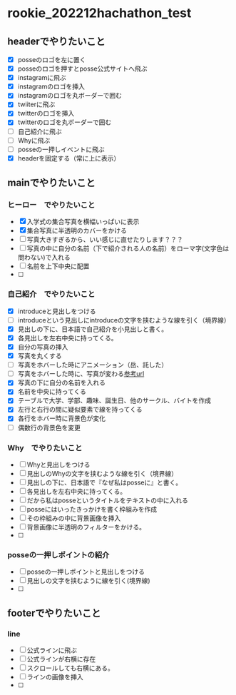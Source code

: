 # rookie_202212hachathon_test

## headerでやりたいこと

- [x] posseのロゴを左に置く
- [x] posseのロゴを押すとposse公式サイトへ飛ぶ
- [x] instagramに飛ぶ
- [x] instagramのロゴを挿入
- [x] instagramのロゴを丸ボーダーで囲む
- [x] twiiterに飛ぶ
- [x] twitterのロゴを挿入
- [x] twitterのロゴを丸ボーダーで囲む
- [ ] 自己紹介に飛ぶ
- [ ] Whyに飛ぶ
- [ ] posseの一押しイベントに飛ぶ
- [x] headerを固定する（常に上に表示）

## mainでやりたいこと

### ヒーロー　でやりたいこと
- [x] 入学式の集合写真を横幅いっぱいに表示
- [x] 集合写真に半透明のカバーをかける
- [ ] 写真大きすぎるから、いい感じに直せたりします？？？
- [ ] 写真の中に自分の名前（下で紹介される人の名前）をローマ字(文字色は問わない)で入れる
- [ ] 名前を上下中央に配置
- [ ]

### 自己紹介　でやりたいこと
- [x] introduceと見出しをつける
- [ ] introduceという見出しにintroduceの文字を挟むような線を引く（境界線）
- [x] 見出しの下に、日本語で自己紹介を小見出しと書く。
- [x] 各見出しを左右中央に持ってくる。
- [x] 自分の写真の挿入
- [x] 写真を丸くする
- [ ] 写真をホバーした時にアニメーション（岳、託した）
- [ ] 写真をホバーした時に、写真が変わる[参考url](https://drive.google.com/drive/folders/1OgggL_f8FQfpbDzP8-8OPTxoGBxEjnnV)
- [x] 写真の下に自分の名前を入れる
- [x] 名前を中央に持ってくる
- [x] テーブルで大学、学部、趣味、誕生日、他のサークル、バイトを作成
- [x] 左行と右行の間に疑似要素で線を持ってくる
- [x] 各行をホバー時に背景色が変化
- [ ] 偶数行の背景色を変更

### Why　でやりたいこと
- [ ] Whyと見出しをつける
- [ ] 見出しのWhyの文字を挟むような線を引く（境界線）
- [ ] 見出しの下に、日本語で『なぜ私はposseに』と書く。
- [ ] 各見出しを左右中央に持ってくる。
- [ ] だから私はposseというタイトルをテキストの中に入れる
- [ ] posseにはいったきっかけを書く枠組みを作成
- [ ] その枠組みの中に背景画像を挿入
- [ ] 背景画像に半透明のフィルターをかける。
- [ ] 

### posseの一押しポイントの紹介
- [ ] posseの一押しポイントと見出しをつける
- [ ] 見出しの文字を挟むように線を引く(境界線)
- [ ]


## footerでやりたいこと
### line
- [ ] 公式ラインに飛ぶ
- [ ] 公式ラインが右横に存在
- [ ] スクロールしても右横にある。
- [ ] ラインの画像を挿入
- [ ]